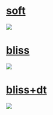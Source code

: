 # [soft](https://secret.s-ul.eu/Wnt4RuV4)
![](https://secret.s-ul.eu/gfD6xZoT)
# [bliss](https://secret.s-ul.eu/zLwZRoea)
![](https://secret.s-ul.eu/6mLlXV5r)
# [bliss+dt](https://secret.s-ul.eu/bRrpI4t0)
![](https://secret.s-ul.eu/WCBm7u67)

